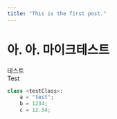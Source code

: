 ```yaml
---
title: "This is the first post."
---
```


# 아. 아. 마이크테스트  

테스트  
Test

```python
class <testClass>:
    a = "test";
    b = 1234;
    c = 12.34;
```